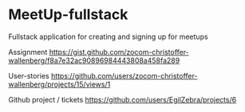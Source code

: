 # MeetUp-fullstack

Fullstack application for creating and signing up for meetups


Assignment
https://gist.github.com/zocom-christoffer-wallenberg/f8a7e32ac90896984443808a458fa289

User-stories
https://github.com/users/zocom-christoffer-wallenberg/projects/15/views/1

Github project / tickets
https://github.com/users/EgilZebra/projects/6
